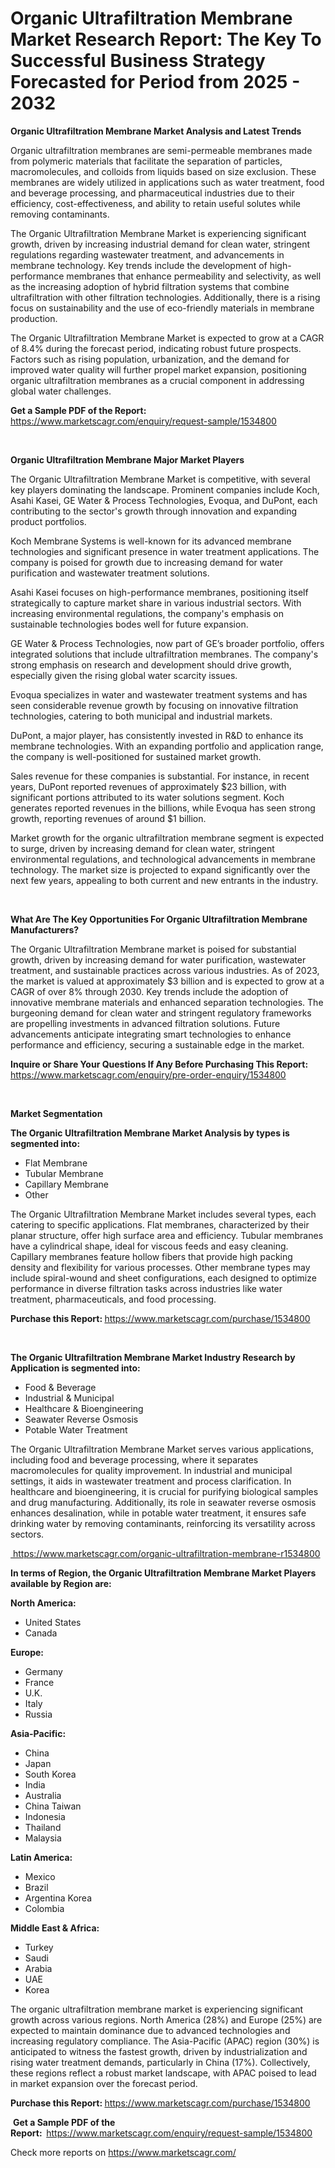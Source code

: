 <p><h1>Organic Ultrafiltration Membrane Market Research Report: The Key To Successful Business Strategy Forecasted for Period from 2025 - 2032</h1></p><p><strong>Organic Ultrafiltration Membrane Market Analysis and Latest Trends</strong></p>
<p><p>Organic ultrafiltration membranes are semi-permeable membranes made from polymeric materials that facilitate the separation of particles, macromolecules, and colloids from liquids based on size exclusion. These membranes are widely utilized in applications such as water treatment, food and beverage processing, and pharmaceutical industries due to their efficiency, cost-effectiveness, and ability to retain useful solutes while removing contaminants.</p><p>The Organic Ultrafiltration Membrane Market is experiencing significant growth, driven by increasing industrial demand for clean water, stringent regulations regarding wastewater treatment, and advancements in membrane technology. Key trends include the development of high-performance membranes that enhance permeability and selectivity, as well as the increasing adoption of hybrid filtration systems that combine ultrafiltration with other filtration technologies. Additionally, there is a rising focus on sustainability and the use of eco-friendly materials in membrane production.</p><p>The Organic Ultrafiltration Membrane Market is expected to grow at a CAGR of 8.4% during the forecast period, indicating robust future prospects. Factors such as rising population, urbanization, and the demand for improved water quality will further propel market expansion, positioning organic ultrafiltration membranes as a crucial component in addressing global water challenges.</p></p>
<p><strong>Get a Sample PDF of the Report:&nbsp;</strong> <a href="https://www.marketscagr.com/enquiry/request-sample/1534800?utm_campaign=2116&utm_medium=2&utm_source=Github&utm_content=ia&utm_term=03042025&utm_id=organic-ultrafiltration-membrane">https://www.marketscagr.com/enquiry/request-sample/1534800</a></p>
<p>&nbsp;</p>
<p><strong>Organic Ultrafiltration Membrane Major Market Players</strong></p>
<p><p>The Organic Ultrafiltration Membrane Market is competitive, with several key players dominating the landscape. Prominent companies include Koch, Asahi Kasei, GE Water & Process Technologies, Evoqua, and DuPont, each contributing to the sector's growth through innovation and expanding product portfolios.</p><p>Koch Membrane Systems is well-known for its advanced membrane technologies and significant presence in water treatment applications. The company is poised for growth due to increasing demand for water purification and wastewater treatment solutions.</p><p>Asahi Kasei focuses on high-performance membranes, positioning itself strategically to capture market share in various industrial sectors. With increasing environmental regulations, the company's emphasis on sustainable technologies bodes well for future expansion.</p><p>GE Water & Process Technologies, now part of GE’s broader portfolio, offers integrated solutions that include ultrafiltration membranes. The company's strong emphasis on research and development should drive growth, especially given the rising global water scarcity issues.</p><p>Evoqua specializes in water and wastewater treatment systems and has seen considerable revenue growth by focusing on innovative filtration technologies, catering to both municipal and industrial markets.</p><p>DuPont, a major player, has consistently invested in R&D to enhance its membrane technologies. With an expanding portfolio and application range, the company is well-positioned for sustained market growth.</p><p>Sales revenue for these companies is substantial. For instance, in recent years, DuPont reported revenues of approximately $23 billion, with significant portions attributed to its water solutions segment. Koch generates reported revenues in the billions, while Evoqua has seen strong growth, reporting revenues of around $1 billion.</p><p>Market growth for the organic ultrafiltration membrane segment is expected to surge, driven by increasing demand for clean water, stringent environmental regulations, and technological advancements in membrane technology. The market size is projected to expand significantly over the next few years, appealing to both current and new entrants in the industry.</p></p>
<p>&nbsp;</p>
<p><strong>What Are The Key Opportunities For Organic Ultrafiltration Membrane Manufacturers?</strong></p>
<p><p>The Organic Ultrafiltration Membrane market is poised for substantial growth, driven by increasing demand for water purification, wastewater treatment, and sustainable practices across various industries. As of 2023, the market is valued at approximately $3 billion and is expected to grow at a CAGR of over 8% through 2030. Key trends include the adoption of innovative membrane materials and enhanced separation technologies. The burgeoning demand for clean water and stringent regulatory frameworks are propelling investments in advanced filtration solutions. Future advancements anticipate integrating smart technologies to enhance performance and efficiency, securing a sustainable edge in the market.</p></p>
<p><strong>Inquire or Share Your Questions If Any Before Purchasing This Report:</strong> <a href="https://www.marketscagr.com/enquiry/pre-order-enquiry/1534800?utm_campaign=2116&utm_medium=2&utm_source=Github&utm_content=ia&utm_term=03042025&utm_id=organic-ultrafiltration-membrane">https://www.marketscagr.com/enquiry/pre-order-enquiry/1534800</a></p>
<p>&nbsp;</p>
<p><strong>Market Segmentation</strong></p>
<p><strong>The Organic Ultrafiltration Membrane Market Analysis by types is segmented into:</strong></p>
<p><ul><li>Flat Membrane</li><li>Tubular Membrane</li><li>Capillary Membrane</li><li>Other</li></ul></p>
<p><p>The Organic Ultrafiltration Membrane Market includes several types, each catering to specific applications. Flat membranes, characterized by their planar structure, offer high surface area and efficiency. Tubular membranes have a cylindrical shape, ideal for viscous feeds and easy cleaning. Capillary membranes feature hollow fibers that provide high packing density and flexibility for various processes. Other membrane types may include spiral-wound and sheet configurations, each designed to optimize performance in diverse filtration tasks across industries like water treatment, pharmaceuticals, and food processing.</p></p>
<p><strong>Purchase this Report:&nbsp;</strong><a href="https://www.marketscagr.com/purchase/1534800?utm_campaign=2116&utm_medium=2&utm_source=Github&utm_content=ia&utm_term=03042025&utm_id=organic-ultrafiltration-membrane">https://www.marketscagr.com/purchase/1534800</a></p>
<p>&nbsp;</p>
<p><strong>The Organic Ultrafiltration Membrane Market Industry Research by Application is segmented into:</strong></p>
<p><ul><li>Food & Beverage</li><li>Industrial & Municipal</li><li>Healthcare & Bioengineering</li><li>Seawater Reverse Osmosis</li><li>Potable Water Treatment</li></ul></p>
<p><p>The Organic Ultrafiltration Membrane Market serves various applications, including food and beverage processing, where it separates macromolecules for quality improvement. In industrial and municipal settings, it aids in wastewater treatment and process clarification. In healthcare and bioengineering, it is crucial for purifying biological samples and drug manufacturing. Additionally, its role in seawater reverse osmosis enhances desalination, while in potable water treatment, it ensures safe drinking water by removing contaminants, reinforcing its versatility across sectors.</p></p>
<p><a href="https://www.marketscagr.com/organic-ultrafiltration-membrane-r1534800?utm_campaign=2116&utm_medium=2&utm_source=Github&utm_content=ia&utm_term=03042025&utm_id=organic-ultrafiltration-membrane">&nbsp;https://www.marketscagr.com/organic-ultrafiltration-membrane-r1534800</a></p>
<p><strong>In terms of Region, the Organic Ultrafiltration Membrane Market Players available by Region are:</strong></p>
<p>
    <p> <strong> North America: </strong>
        <ul>
            <li>United States</li>
            <li>Canada</li>
        </ul>
        </p> 
    <p> <strong> Europe: </strong>
        <ul>
            <li>Germany</li>
            <li>France</li>
            <li>U.K.</li>
            <li>Italy</li>
            <li>Russia</li>
        </ul>
        </p> 
    <p> <strong> Asia-Pacific: </strong>
        <ul>
            <li>China</li>
            <li>Japan</li>
            <li>South Korea</li>
            <li>India</li>
            <li>Australia</li>
            <li>China Taiwan</li>
            <li>Indonesia</li>
            <li>Thailand</li>
            <li>Malaysia</li>
        </ul>
        </p> 
    <p> <strong> Latin America: </strong>
        <ul>
            <li>Mexico</li>
            <li>Brazil</li>
            <li>Argentina Korea</li>
            <li>Colombia</li>
        </ul>
        </p> 
    <p> <strong> Middle East & Africa: </strong>
        <ul>
            <li>Turkey</li>
            <li>Saudi</li>
            <li>Arabia</li>
            <li>UAE</li>
            <li>Korea</li>
        </ul>
    </p>
    </p>
<p><p>The organic ultrafiltration membrane market is experiencing significant growth across various regions. North America (28%) and Europe (25%) are expected to maintain dominance due to advanced technologies and increasing regulatory compliance. The Asia-Pacific (APAC) region (30%) is anticipated to witness the fastest growth, driven by industrialization and rising water treatment demands, particularly in China (17%). Collectively, these regions reflect a robust market landscape, with APAC poised to lead in market expansion over the forecast period.</p></p>
<p><strong>Purchase this Report: </strong><a href="https://www.marketscagr.com/purchase/1534800?utm_campaign=2116&utm_medium=2&utm_source=Github&utm_content=ia&utm_term=03042025&utm_id=organic-ultrafiltration-membrane">https://www.marketscagr.com/purchase/1534800</a></p>
<p>&nbsp;<strong>Get a Sample PDF of the Report:&nbsp;&nbsp;</strong><a href="https://www.marketscagr.com/enquiry/request-sample/1534800?utm_campaign=2116&utm_medium=2&utm_source=Github&utm_content=ia&utm_term=03042025&utm_id=organic-ultrafiltration-membrane">https://www.marketscagr.com/enquiry/request-sample/1534800</a></p>
<p><strong></strong></p>
<p>Check more reports on <a href="https://www.marketscagr.com/?utm_campaign=2116&utm_medium=2&utm_source=Github&utm_content=ia&utm_term=03042025&utm_id=organic-ultrafiltration-membrane">https://www.marketscagr.com/</a></p>